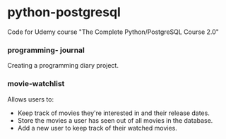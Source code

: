 # python-postgresql
Code for Udemy course "The Complete Python/PostgreSQL Course 2.0"
### programming- journal
Creating a programming diary project.

### movie-watchlist
Allows users to:

- Keep track of movies they're interested in and their release dates.
- Store the movies a user has seen out of all movies in the database.
- Add a new user to keep track of their watched movies.
